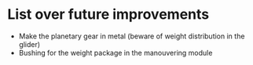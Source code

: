 # List over future improvements

* Make the planetary gear in metal (beware of weight distribution in the glider)
* Bushing for the weight package in the manouvering module
